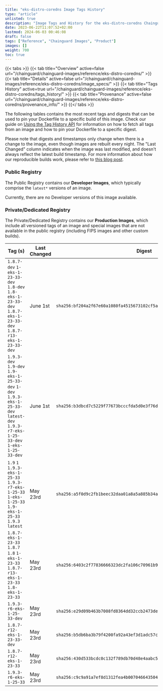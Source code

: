 ```yaml
---
title: "eks-distro-coredns Image Tags History"
type: "article"
unlisted: true
description: "Image Tags and History for the eks-distro-coredns Chainguard Image"
date: 2023-06-22T11:07:52+02:00
lastmod: 2024-06-03 00:46:08
draft: false
tags: ["Reference", "Chainguard Images", "Product"]
images: []
weight: 700
toc: true
---
```


{{< tabs >}}
{{< tab title="Overview" active=false url="/chainguard/chainguard-images/reference/eks-distro-coredns/" >}}
{{< tab title="Details" active=false url="/chainguard/chainguard-images/reference/eks-distro-coredns/image_specs/" >}}
{{< tab title="Tags History" active=true url="/chainguard/chainguard-images/reference/eks-distro-coredns/tags_history/" >}}
{{< tab title="Provenance" active=false url="/chainguard/chainguard-images/reference/eks-distro-coredns/provenance_info/" >}}
{{</ tabs >}}

The following tables contains the most recent tags and digests that can be used to pin your Dockerfile to a specific build of this image. Check our guide on [Using the Tag History API](/chainguard/chainguard-images/using-the-tag-history-api/) for information on how to fetch all tags from an image and how to pin your Dockerfile to a specific digest.

Please note that digests and timestamps only change when there is a change to the image, even though images are rebuilt every night. The "Last Changed" column indicates when the image was last modified, and doesn't always reflect the latest build timestamp. For more information about how our reproducible builds work, please refer to [this blog post](https://www.chainguard.dev/unchained/reproducing-chainguards-reproducible-image-builds).

### Public Registry
The Public Registry contains our **Developer Images**, which typically comprise the `latest*` versions of an image.

Currently, there are no Developer versions of this image available.

### Private/Dedicated Registry
The Private/Dedicated Registry contains our **Production Images**, which include all versioned tags of an image and special images that are not available in the public registry (including FIPS images and other custom builds).

| Tag (s)                                                                                                                                  | Last Changed | Digest                                                                    |
|------------------------------------------------------------------------------------------------------------------------------------------|--------------|---------------------------------------------------------------------------|
|  `1.8.7-dev` `1-eks-1-23-33-dev` `1.8-dev` `1.8-eks-1-23-33-dev` `1.8.7-eks-1-23-33-dev` `1.8.7-r13-eks-1-23-33-dev`                     | June 1st     | `sha256:bf204a2f67e60a1080fa4515673102cf5a03faaddaba9a0a5b65d66d321c9745` |
|  `1.9.3-dev` `1.9-dev` `1.9-eks-1-25-33-dev` `1-dev` `1.9.3-eks-1-25-33-dev` `latest-dev` `1.9.3-r7-eks-1-25-33-dev` `1-eks-1-25-33-dev` | June 1st     | `sha256:b3dbcd7c5229f77673bcccfda5d0e3f76dd83062c4801956abade4b943bb9c57` |
|  `1.9` `1` `1.9.3-eks-1-25-33` `1.9.3-r7-eks-1-25-33` `1-eks-1-25-33` `1.9-eks-1-25-33` `1.9.3` `latest`                                 | May 23rd     | `sha256:a5f0d9c2fb1beec32daa01a8a5a885b34aa55b0ef63926be9f780095af07a593` |
|  `1.8.7-eks-1-23-33` `1.8.7` `1.8` `1-eks-1-23-33` `1.8.7-r13-eks-1-23-33` `1.8-eks-1-23-33`                                             | May 23rd     | `sha256:6403c2f77836666323dc2fa106c70961b9dadabf828118ddb16c01cd48c7db82` |
|  `1.9.3-r6-eks-1-25-33-dev`                                                                                                              | May 23rd     | `sha256:e29d09b463b7008fd8364dd32ccb2473de37b61574a2b008b0a0becabde2cb16` |
|  `1.8.7-r12-eks-1-23-33-dev`                                                                                                             | May 23rd     | `sha256:b5db6ba3b79f4200fa92a43ef3d1adc57c4985d4dbf4ef2509cdd94e1ecba08d` |
|  `1.8.7-r12-eks-1-23-33`                                                                                                                 | May 23rd     | `sha256:430d533bcdc0c132f789db70d48e4aabc551fd35ed8c6233bb1e68f4dc0aa5db` |
|  `1.9.3-r6-eks-1-25-33`                                                                                                                  | May 23rd     | `sha256:c9c9a91a7ef8d1312fea4b00704664350431629eef21572ec9ad2f258e2130d5` |

